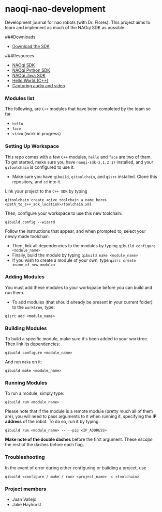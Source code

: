 naoqi-nao-development
=====================

Development journal for nao robots (with Dr. Flores). This project aims to learn and implement as much of the NAOqi SDK as possible.

###Downloads

- [Download the SDK](https://community.aldebaran.com/en/resources/software)

###Resources

- [NAOqi SDK](http://doc.aldebaran.com/2-1/ref/index.html)
- [NAOqi Python SDK](http://doc.aldebaran.com/2-1/dev/python/index.html)
- [NAOqi Java SDK](http://doc.aldebaran.com/2-1/dev/java/index_java.html)
- [Hello World (C++)](http://doc.aldebaran.com/2-1/dev/cpp/examples/core/helloworld/example.html)
- [Capturing audio and video](http://doc.aldebaran.com/2-1/dev/cpp/examples/audiovideocapture/audiovideocapture.html#cpp-examples-audiovideocapture)

### Modules list

The following, are `C++` modules that have been completed by the team so far.

- `hello`
- `face`
- `video` (work in progress)

### Setting Up Workspace

This repo comes with a few `C++` modules, `hello` and `face` are two of them. To get started, make sure you have `naoqi-sdk-2.1.2.17` installed, and your `qitoolchain` is configured to use it.

- Make sure you have `qibuild`, `qitoolchain`, and `qisrc` installed. Clone this repository, and `cd` into it.

Link your project to the `C++ SDK` by typing

```
qitoolchain create <give_toolchain_a_name_here> <path_to_c++_sdk_location>/toolchain.xml
```

Then, configure your workspace to use this new toolchain:

```
qibuild config --wizard
```

Follow the instructions that appear, and when prompted to, select your newly made toolchain.

- Then, link all dependencies to the modules by typing `qibuild configure <module_name>`
- Finally, build the module by typing `qibuild make <module_name>`
- If you wish to create a module of your own, type `qisrc create <name_of_new_module>` 

### Adding Modules

You must add these modules to your workspace before you can build and run them.

- To add modules (that should already be present in your current folder) to the `worktree`, type:
 
```
qisrc add <module_name>
```

### Building Modules

To build a specific module, make sure it's been added to your worktree. Then link its dependencies:

```
qibuild configure <module_name>
```

And run `make` on it:

```
qibuild make <module_name>
```

### Running Modules

To run a module, simply type:
```
qibuild run <module_name>
```

Please note that if the module is a remote module (pretty much all of them are), you will need to pass arguments to it when running it, specifying the **IP address** of the robot. To do so, run it by typing:

```
qibuild run <module_name> -- --pip <IP_ADDRESS>
``` 

**Make note of the double dashes** before the first argument. These *escape* the rest of the dashes before each flag.

### Troubleshooting

In the event of error during either configuring or building a project, use

```
qibuild <configure / make / run> <project_name> -c <toolchain>
```

### Project members

- Juan Vallejo
- Jake Hayhurst


